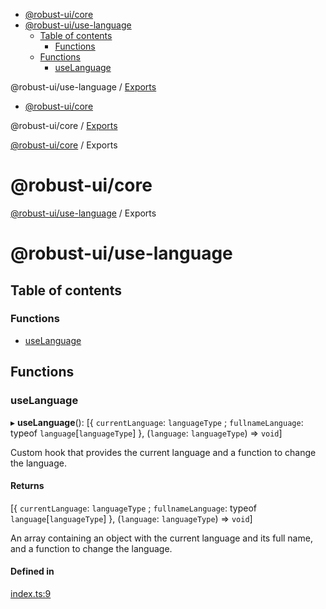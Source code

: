 <!-- START doctoc generated TOC please keep comment here to allow auto update -->
<!-- DON'T EDIT THIS SECTION, INSTEAD RE-RUN doctoc TO UPDATE -->

- [@robust-ui/core](#robust-uicore)
- [@robust-ui/use-language](#robust-uiuse-language)
  - [Table of contents](#table-of-contents)
    - [Functions](#functions)
  - [Functions](#functions-1)
    - [useLanguage](#uselanguage)

<!-- END doctoc generated TOC please keep comment here to allow auto update -->


<a name="readmemd"></a>

@robust-ui/use-language / [Exports](#modulesmd)

<!-- START doctoc generated TOC please keep comment here to allow auto update -->
<!-- DON'T EDIT THIS SECTION, INSTEAD RE-RUN doctoc TO UPDATE -->

- [@robust-ui/core](#robust-uicore)

<!-- END doctoc generated TOC please keep comment here to allow auto update -->

<a name="readmemd"></a>

@robust-ui/core / [Exports](#modulesmd)

<a name="modulesmd"></a>

[@robust-ui/core](#readmemd) / Exports

# @robust-ui/core


<a name="modulesmd"></a>

[@robust-ui/use-language](#readmemd) / Exports

# @robust-ui/use-language

## Table of contents

### Functions

- [useLanguage](#uselanguage)

## Functions

### useLanguage

▸ **useLanguage**(): [\{ `currentLanguage`: `languageType` ; `fullnameLanguage`: typeof `language`[`languageType`]  }, (`language`: `languageType`) => `void`]

Custom hook that provides the current language and a function to change the language.

#### Returns

[\{ `currentLanguage`: `languageType` ; `fullnameLanguage`: typeof `language`[`languageType`]  }, (`language`: `languageType`) => `void`]

An array containing an object with the current language and its full name, and a function to change the language.

#### Defined in

[index.ts:9](https://github.com/nahuelRosas/robust-ui/blob/e04771a/packages/hooks/use-language/src/index.ts#L9)
